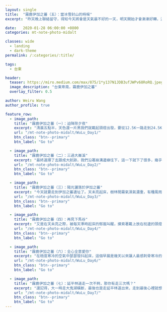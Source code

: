 ```yaml
---
layout: single
title:  "霧鹿伊加之蕃（五）：當冰雪封山的時候"
excerpt: "昨天晚上聯絡留守，得知今天將會是天氣最不好的一天，明天開始才會漸漸好轉，溫度也會上修。睡前大家就稍微討論了幾個可能的方案：天氣真的很差的話，可能只能推到松林營地，說不定還得用到預備天才能出去；如果狀況好的話，也可能直接越過卑南主，住到三叉營地去，但真的是要拿出生命來走了。行前一天，因為過年期間的天氣預報很不樂觀，詣淳加上了一條備用路線，是萬一卑南主峰積雪，就改從呂禮山往東轉入相原溪、延平林道出台東，大概也是再花三天可以走出去。"

date:   2020-01-28 06:00:00 +0800
categories: mt-note-photo-midalt

classes: wide
  - landing
  - dark-theme
permalink: /:categories/:title/

tags:
  - 台東

header:
  teaser: https://miro.medium.com/max/875/1*y137N1JDB3ufJWPv68RoRQ.jpeg
  image_description: "台東卑南，霧鹿伊加之蕃"
  overlay_filter: 0.5

author: Weiru Wang
author_profile: true

feature_row:
  - image_path: 
    title: "霧鹿伊加之蕃（一）：迫降除夕夜"
    excerpt: "清晨五點半，天色還一片黑我們就戴起頭燈出發，要從12.5K一路走到24.5K的屯古嶺登山口。一開始走，心裡對過年上山啊、家庭責任這些心事，還掛記得很重，整個人都有點無法進入狀況，好像想不起當初那麼渴望上山的心情是什麼，邊走也邊跟冠瑜說：現在好像對於上山沒有那麼強烈的渴望了。"
    url: "/mt-note-photo-midalt/WuLu_Day1/"
    btn_class: "btn--primary"
    btn_label: "Go to"

  - image_path: 
    title: "霧鹿伊加之蕃（二）：三過大崙溪"
    excerpt: "最終選擇了去跟成大航跡，我們沿著崩溝邊緣往下，這一下就下了很多，幾乎都快回到大崙溪了。眼見崩溝崩塌的情況慘不忍睹，考慮到腰繞路後面還有兩三個溝要過，擔心也會一樣難以下切，索性又重新回到大崙溪底，直接沿溪下溯，改從其他稜線上切，把爬了兩個小時的高度又重新吐回去。"
    url: "/mt-note-photo-midalt/WuLu_Day2/"
    btn_class: "btn--primary"
    btn_label: "Go to"

  - image_path: 
    title: "霧鹿伊加之蕃（三）：陽光灑落於伊加之蕃"
    excerpt: "今天就要走到伊加之蕃遺址了。天未亮起床，樹林間霧氣濕氣濃重，有種風雨來臨前的肅殺。等我們收拾好營地，揹上背包點起頭燈摸黑出發，天空就開始下雨。"
    url: "/mt-note-photo-midalt/WuLu_Day3/"
    btn_class: "btn--primary"
    btn_label: "Go to"

  - image_path: 
    title: "霧鹿伊加之蕃（四）：再見下馬谷"
    excerpt: "又是在天未亮之際，被每天準時起床的郁嵐叫醒，摸索著戴上放在枕邊的頭燈，在寒冷的空氣中點起瓦斯爐頭煮熱水。等水熱的時候把頭探出天幕，發現天空中還是繁星點點。今天將要離開大崙溪，上切到東邊的馬蕃粕山稜線，也要拜訪本次大家最期待的－－上中下馬三谷地。"
    url: "/mt-note-photo-midalt/WuLu_Day4/"
    btn_class: "btn--primary"
    btn_label: "Go to"

  - image_path: 
    title: "霧鹿伊加之蕃（六）：全心全意愛你"
    excerpt: "在極度寒冷的空氣中瑟瑟發抖起床，這個早晨是幾天以來讓人最感刺骨寒冷的了。今天的目標是拿出生命狂走，希望能紮到延平林道，後天才能夠準時下山。"
    url: "/mt-note-photo-midalt/WuLu_Day6/"
    btn_class: "btn--primary"
    btn_label: "Go to"

  - image_path: 
    title: "霧鹿伊加之蕃（七）：延平林道走一次不夠，那你有走三次嗎？"
    excerpt: "還記得，大一時走大鬼湖橫斷，最後也是走延平林道出來，走到最後心裡就想著：以後真不想再走一次！殊不知，才過了兩年，我就走了第二次。然後再過了三年，現在要走第三次了.…..話真的是不要說得太果決！"
    url: "/mt-note-photo-midalt/WuLu_Day7/"
    btn_class: "btn--primary"
    btn_label: "Go to"
---
```


<html>
<head>
  <meta name="viewport" content="width=device-width, initial-scale=1">
  <style>
  .container {
    position: relative;
    width: 100%;
  }

  .container img {
    width: 100%;
    height: auto;
  }

  .container .btn {
    position: absolute;
    top: 80%;
    left: 80%;
    transform: translate(-50%, -50%);
    -ms-transform: translate(-50%, -50%);
    background-color: rgba(0,0,0, .50);
    border: solid 5px white;
    border-color: white;
    color: white;
    font-size: auto 2vw;
    padding: auto;
    cursor: pointer;
    border-radius: 7px;
    text-align: center;
  }

  .container .btn:hover {
    background-color: #7FFFD4;
    opacity: 0.7;
  }

    </style>
</head>

  <h2>本系列轉載自</h2>
  <p>一葉汪洋</p>
  <div class="container">
    <img src="https://miro.medium.com/max/1400/1*pUKj34VWMKwdqUoxfF1XmA.jpeg" alt="一葉汪洋部落格" style="width:100%">
    <button class="btn" onclick="location.href='https://medium.com/一葉汪洋?fbclid=IwAR0a6p462IttVpIAs8LSWkxm4nmYJCSVYXw-Uidh5tz2XSsqStcJbKfjrEo'">前往部落格</button>
  </div>
</html>

## 霧鹿伊加之蕃（五）：當冰雪封山的時候

這一夜睡得很不安穩，除了真的冷到睡不著外，聽著一陣一陣打在天幕帳上的雨聲，想到今天將是一整天走在寒風直吹的稜線上登上卑南主，也讓人心情心裡越聽越涼，輾轉難眠。  

昨天晚上聯絡留守，得知今天將會是天氣最不好的一天，明天開始才會漸漸好轉，溫度也會上修。睡前大家就稍微討論了幾個可能的方案：天氣真的很差的話，可能只能推到松林營地，說不定還得用到預備天才能出去；如果狀況好的話，也可能直接越過卑南主，住到三叉營地去，但真的是要拿出生命來走了。行前一天，因為過年期間的天氣預報很不樂觀，詣淳加上了一條備用路線，是萬一卑南主峰積雪，就改從呂禮山往東轉入相原溪、延平林道出台東，大概也是再花三天可以走出去。  

一切都要看天亮後的天氣狀況與人員狀況來決定。  

好不容易捱到早晨，為了要盡量防風而把天幕搭得很低，結果大家起身要坐著吃早餐時，都只能用頭頂著天幕，後來紛紛表示這種感覺超不爽的XD  

等到我們哆嗦著爬出帳外，發現天幕的角落、還有附近的枯木灌叢，一夜之間結了不少霜。收東西收到一半，天空開始飄霧雨……等等，這霧雨怎麼有結晶？而且，是六角形的冰晶？  

「是雪花！！！」  

現在居然在下雪！看著少見的六角形雪花，一群熱帶島嶼的孩子們頓時忘了對於嚴峻寒流的緊張，興奮地拍起照來。  
  
<figure class="align-center">
  <img src="https://miro.medium.com/max/875/1*PuzH79R3lcvxyCZcHFhcnQ.jpeg" alt="看見雪花而無比興奮">
  <figcaption> 瑟瑟發抖的早晨，卻為看見雪花而無比興奮（Photo credit：詣淳） </figcaption>
</figure>

沒有想到，當我們動身往呂禮山稜線上走去，走著走著，灑在身上的不再是零星的幾顆雪花，而是真正的大雪紛飛！回過頭，遠方的山巒景色，不知何時皆已經被紛飛的白雪景色遮蔽。  

「這太扯了吧......」  

此行探勘，走到第五天，怎麼每一天都有不同的主題，崩潰的時候超崩潰、開心的時候又超開心，根本是超濃縮版本的探勘啊。  

「郁嵐，這是探勘也不一定會遇到的事啊！」  

「上天對你很好，第一次走探勘就什麼都讓你體驗到了。」  

「不不不拜託不要再來更崩潰的了！」  

<figure class="align-center">
  <img src="https://miro.medium.com/max/875/1*nqAfLSOAF__3UbKdqTeGww.jpeg" alt="">
  <figcaption> Photo credit：郁嵐 </figcaption>
</figure>

<figure class="align-center">
  <img src="https://miro.medium.com/max/875/1*VZCyPFanRsU4GFuVXxEjMg.jpeg" alt="">
  <figcaption> Photo credit：詣淳 </figcaption>
</figure>

彥廷說我們來唱一些跟雪有關的歌，卻怎麼也想不到台灣有什麼歌詞裡面有講到雪。這果然不在我們尋常的文化經驗裡啊！一直到最後一天走延平林道，才想到幾首中國東北歌手的歌，是跟下雪有關。  

「明天冰雪封山的時候，我會光著雙腳，站在你翻山越嶺的盡頭，正當年少。」（宋東野－鴿子）  

正在下雪的時候其實反而沒那麼冷，我們蹦蹦跳跳地拍照、驚嘆彼此身上的積雪。如果連這裡都下雪了，那麼遠方更高的卑南主、南一段稜線，此刻應該也下的亂七八糟吧？  

當下的我們或許也沒想的那麼多，而是沉醉在難得一見的雪景中。直到原本輕飄飄的雪花，漸漸轉為風雨，濕透我們的衣物，體感溫度也開始急速下降。  

九點左右，走到呂禮山附近的2775峰，也是撤退轉從台東出的關鍵交叉路口。在體溫不斷流失的風雨中，我們必須快速做出決定，是要繼續朝著卑南主山推進，還是撤退？  

最終詣淳做出決定：我們撤退吧！  

請郁嵐打了一通衛星電話連絡留守，告知我們要走撤退路線，接下來就是像逃難一般衝下了相原溪，這一路我只覺得真的是好冷！雖然應該不是目前為止爬山遇過雨最大風最冷的情況，但不知為何這次只要身體濕掉就會覺得特別冷，乾脆一直催眠自己「當作是在溯溪、游深潭」。這波寒流似乎是由西邊吹來，往東下之後，風雨明顯小了許多，在箭竹裡游泳、抓方位，狼狽地走了一兩個小時左右吧，終於看到了優美的相原溪。  

到了溪邊，大家冷得直發抖，好像吃什麼東西都無法讓身體重新變暖和，乾脆開始煮熱水，甜湯鹹湯全部丟下去煮，一碗接著一碗狂煮狂喝，才讓神智逐漸恢復過來，不知道誰還帶頭開始做起救命外丹功，聽說對於暖身體有顯著的效果XD  

大概因為實在太冷了，相原池其實也不是避風的營地，詣淳提議我們今天就紮在相原溪畔，好好生把火把全身烤乾烤暖，但相對條件是「明天要拿出生命來走到延平林道喔！」（這幾天到底預支了多少生命了啊啊啊）  

逃難後的人們，開始行動遲緩地沿相原溪上溯。相原溪溪水清澈，溪岸的樹木青苔綠油油的，有一種小精靈住在裡面的感覺，從下溪處（第三匯流口）走到隔日要上切的第一匯流口，只有一個十米瀑布要從溪左岸高遶，其他小地形大都可以直接攀爬通過。  

第一匯流口岸邊生長著幾株巨大的檜木，猶如山裡的神靈，守護著此處。  

我們在其中一棵巨木腳邊歇腳搭建營地，升火專家們開始升火，撿柴組也拚了命到溪流各處挖掘乾柴，就是為了想要有燃燒一晚的溫暖營火可以取暖。  
  
<figure class="align-center">
  <img src="https://miro.medium.com/max/875/1*Qf7npf0_AJfKAhKmgsfh5g.jpeg" alt="">
  <figcaption> 烤屁股實在太療癒了（Photo credit：郁嵐） </figcaption>
</figure>

從下午一直烤到晚上，襪子啊鞋子啊雨衣雨褲啊背包啊，終於才逐一烤乾，但雨也是不太客氣地一陣一陣下，甚至在吃晚餐的時候，還一度下起了冰雹...看著打在身上的小冰塊，有點哭笑不得，天啊這一趟到底有什麼東西沒有經歷到？  

「明天讓我們看看彩虹好不好？」  

這一趟每天都過得大喜大悲極度濃烈得探勘之旅，的確還沒有放過我們的意思。雖然沒有彩虹，卻有著不輸彩虹的神聖風景，在明天等著我們。  


{% include feature_row %}